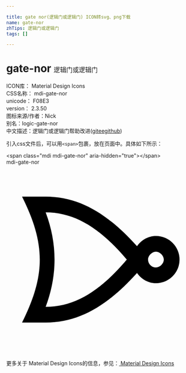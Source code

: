 ```yaml
---

title: gate nor(逻辑门或逻辑门) ICON转svg、png下载
name: gate-nor
zhTips: 逻辑门或逻辑门
tags: []

---
```


# gate-nor  <small style="font-size: 60%;font-weight: 100">逻辑门或逻辑门</small>


<div class="detail-page">
<p>
<span>
ICON库：
<span class="badge-secondary badge">Material Design Icons</span> 
</span>
<br/>
<span>
CSS名称：
<span class="badge-secondary badge">mdi-gate-nor</span> 
</span>
<br/>
<span>
unicode：
<span class="badge-secondary badge">F08E3</span> 
<copy-btn content='F08E3' btn-title=""></copy-btn>
<copy-btn :content='String.fromCodePoint(parseInt("F08E3", 16))' btn-title="复制U"></copy-btn>
</span>
<br/>
<span>
version：
<span class="badge-secondary badge">2.3.50</span> 
</span>
<br/>
<span>图标来源/作者：<span class="badge-light badge">Nick</span></span> 
<br/>
<span>别名：<span class="badge-light badge">logic-gate-nor</span></span><br/><span class="zh-detail">中文描述：<span class="badge-primary badge">逻辑门或逻辑门</span><span class="help-link"><span>帮助改进</span>(<a href="https://gitee.com/liuwave/icon-helper/edit/master/json/material/gate-nor.json" target="_blank" rel="noopener noreferrer">gitee</a><a href="https://github.com/liuwave/icon-helper/edit/master/json/material/gate-nor.json" target="_blank" rel="noopener noreferrer">github</a></span>)</span><br/>
</p>
</div>
<div class="alert alert-dark">
  <i class="mdi mdi-gate-nor mdi-48px"></i>
  <i class="mdi mdi-gate-nor mdi-36px"></i>
  <i class="mdi mdi-gate-nor mdi-24px"></i>
  <i class="mdi mdi-gate-nor mdi-18px"></i>
</div>
<div>
  <p>引入css文件后，可以用<code>&lt;span&gt;</code>包裹，放在页面中。具体如下所示：    
  </p>
  <div class="alert alert-primary" style="font-size: 14px">
    &lt;span class="mdi mdi-gate-nor" aria-hidden="true"&gt;&lt;/span&gt;
    <copy-btn content='<span class="mdi mdi-gate-nor" aria-hidden="true"></span>'></copy-btn>
  </div>
  <div class="alert alert-secondary">
    <i class="mdi mdi-gate-nor"
    style="font-size: 24px"
    aria-hidden="true"></i> mdi-gate-nor
    <copy-btn content="mdi-gate-nor" btn-title="复制图标名称"></copy-btn>
  </div>
</div>
<div id="svg" class="svg-wrap">
<svg xmlns="http://www.w3.org/2000/svg" viewBox="0 0 24 24"><path d="M2,4C5,10 5,14 2,20H5C9.4,20 13,17.7 16.6,13.7C17.15,14.5 18.04,15 19,15A3,3 0 0,0 22,12A3,3 0 0,0 19,9C18.04,9 17.15,9.5 16.6,10.3C13,6.3 9.4,4 5,4H2M5,6C8.8,6 12,8.1 15.3,12C12,15.9 8.8,18 5,18C6.5,14 6.5,10 5,6M19,11C19.5,11 20,11.5 20,12C20,12.5 19.5,13 19,13A1,1 0 0,1 18,12C18,11.5 18.5,11 19,11Z" /></svg>
</div>
<detail full-name='mdi-gate-nor'></detail>
    
<div><p>更多关于 Material Design Icons的信息，参见：<a target="_blank" href="https://iconhelper.cn/material.html"> Material Design Icons</a>
</p></div>
